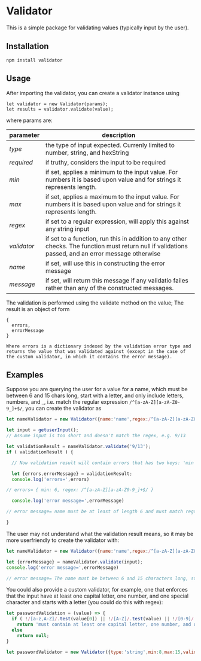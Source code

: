 # Validator

This is a simple package for validating values (typically input by the user).

## Installation
`npm install validator`

## Usage
After importing the validator, you can create a validator instance using
```
let validator = new Validator(params);
let results = validator.validate(value);
```

where params are:

| parameter  | description
|------------|-------------
|_type_      | the type of input expected.  Currenly limited to number, string, and hexString
|_required_  | if truthy, considers the input to be required
|_min_       | if set, applies a minimum to the input value.  For numbers it is based upon value and for strings it represents length.
|_max_       | if set, applies a maximum to the input value.  For numbers it is based upon value and for strings it represents length.
|_regex_     | if set to a regular expression, will apply this against any string input
|_validator_ | if set to a function, run this in addition to any other checks.  The function must return null if validations passed, and an error message otherwise
|_name_      | if set, will use this in constructing the error message
|_message_   | if set, will return this message if any validatio failes rather than any of the constructed messages.

The validation is performed using the validate method on the value;
The result is an object of form
```
{
  errors,
  errorMessage
}

Where errors is a dictionary indexed by the validation error type and returns the value that was validated against (except in the case of the custom validator, in which it contains the error message).
```

## Examples

Suppose you are querying the user for a value for a name, which must be between 6 and 15 chars long, start with a letter, and only include letters, numbers, and _, i.e. match the regular expression `/^[a-zA-Z][a-zA-Z0-9_]+$/`, you can create the validator as

```js
let nameValidator = new Validator({name:'name',regex:/^[a-zA-Z][a-zA-Z0-9_]+$/,min:6,max:15,required:true})

let input = getuserInput();
// Assume input is too short and doesn't match the regex, e.g. 9/13

let validationResult = nameValidator.validate('9/13');
if ( validationResult ) {

  // Now validation result will contain errors that has two keys: 'min' and 'custom'

  let {errors,errorMessage} = validationResult;
  console.log('errors=',errors)

// errors= { min: 6, regex: /^[a-zA-Z][a-zA-Z0-9_]+$/ }

  console.log('error message=',errorMessage)

// error message= name must be at least of length 6 and must match regular expression /^[a-zA-Z][a-zA-Z0-9_]+$/

}
```

The user may not understand what the validation result means, so it may be more userfriendly to create the validator with:

```js
let nameValidator = new Validator({name:'name',regex:/^[a-zA-Z][a-zA-Z0-9_]+$/,min:6,max:15,required:true,message:'The name must be between 6 and 15 characters long, start with a leter, and only contain letters, numbers, and _'})

let {errorMessage} = nameValidator.validate(input);
console.log('error message=',errorMessage)

// error message= The name must be between 6 and 15 characters long, start with a leter, and only contain letters, numbers, and _
```

You could also provide a custom validator, for example, one that enforces that the input have at least one capital letter, one number, and one special character and starts with a letter (you could do this with regex):

```js
let passwordValidation = (value) => {
  if ( !/[a-z,A-Z]/.test(value[0]) || !/[A-Z]/.test(value) || !/[0-9]/.test(value) || !/[*&^%$#@.,:;]/.test(value) )
    return 'must contain at least one capital letter, one number, and one special character and starts with a letter'
  else
    return null;
}

let passwordValidator = new Validator({type:'string',min:8,max:15,validator:passwordValidation})

```